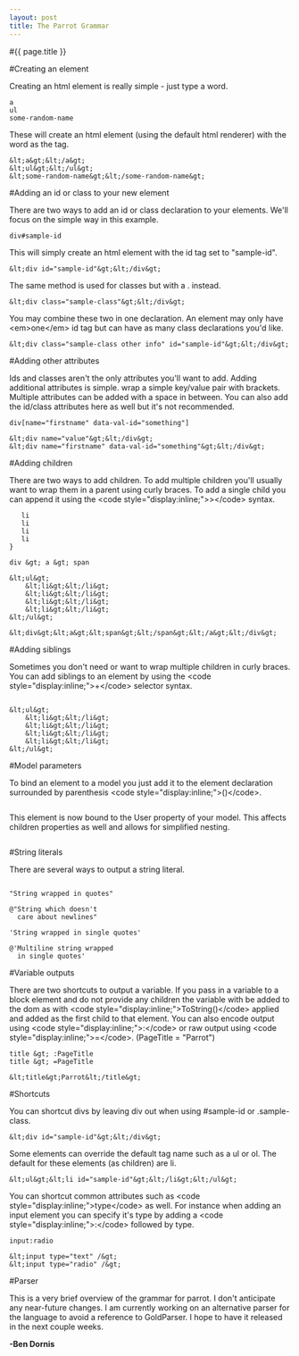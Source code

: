 ```yaml
---
layout: post
title: The Parrot Grammar
---
```


#{{ page.title }}

#Creating an element

Creating an html element is really simple - just type a word. 

````div
a
ul
some-random-name
````

These will create an html element (using the default html renderer) with the word as the tag.

````&lt;div&gt;&lt;/div&gt;
&lt;a&gt;&lt;/a&gt;
&lt;ul&gt;&lt;/ul&gt;
&lt;some-random-name&gt;&lt;/some-random-name&gt;
````

#Adding an id or class to your new element

There are two ways to add an id or class declaration to your elements. We'll focus on the simple way in this example.

````div#sample-id````

This will simply create an html element with the id tag set to "sample-id".

`&lt;div id="sample-id"&gt;&lt;/div&gt;`


The same method is used for classes but with a . instead.

````div.sample-class
&lt;div class="sample-class"&gt;&lt;/div&gt;
````

You may combine these two in one declaration. An element may only have &lt;em&gt;one&lt;/em&gt; id tag but can have as many class declarations you'd like.

````div#sample-id.sample-class.other.info
&lt;div class="sample-class other info" id="sample-id"&gt;&lt;/div&gt;
````

#Adding other attributes

Ids and classes aren't the only attributes you'll want to add. Adding additional attributes is simple. wrap a simple key/value pair with brackets. Multiple attributes can be added with a space in between. You can also add the id/class attributes here as well but it's not recommended.

````div[name="value"]
div[name="firstname" data-val-id="something"]

&lt;div name="value"&gt;&lt;/div&gt;
&lt;div name="firstname" data-val-id="something"&gt;&lt;/div&gt;
````

#Adding children

There are two ways to add children. To add multiple children you'll usually want to wrap them in a parent using curly braces. To add a single child you can append it using the &lt;code style="display:inline;"&gt;&gt;&lt;/code&gt; syntax.

````ul {
   li
   li
   li
   li
}

div &gt; a &gt; span

&lt;ul&gt;
    &lt;li&gt;&lt;/li&gt;
    &lt;li&gt;&lt;/li&gt;
    &lt;li&gt;&lt;/li&gt;
    &lt;li&gt;&lt;/li&gt;
&lt;/ul&gt;

&lt;div&gt;&lt;a&gt;&lt;span&gt;&lt;/span&gt;&lt;/a&gt;&lt;/div&gt;
````

#Adding siblings

Sometimes you don't need or want to wrap multiple children in curly braces. You can add siblings to an element by using the &lt;code style="display:inline;"&gt;+&lt;/code&gt; selector syntax.

````ul &gt; li + li + li + li

&lt;ul&gt;
    &lt;li&gt;&lt;/li&gt;
    &lt;li&gt;&lt;/li&gt;
    &lt;li&gt;&lt;/li&gt;
    &lt;li&gt;&lt;/li&gt;
&lt;/ul&gt;
````

#Model parameters

To bind an element to a model you just add it to the element declaration surrounded by parenthesis &lt;code style="display:inline;"&gt;()&lt;/code&gt;.

````div(User)
````

This element is now bound to the User property of your model. This affects children properties as well and allows for simplified nesting.

````div(User) &gt; span(FirstName) + span(LastName)
````

#String literals

There are several ways to output a string literal.

````span &gt; | String that reads until newline character

"String wrapped in quotes"

@"String which doesn't
  care about newlines"

'String wrapped in single quotes'

@'Multiline string wrapped
  in single quotes'
````

#Variable outputs

There are two shortcuts to output a variable. If you pass in a variable to a block element and do not provide any children the variable with be added to the dom as with &lt;code style="display:inline;"&gt;ToString()&lt;/code&gt; applied and added as the first child to that element. You can also encode output using &lt;code style="display:inline;"&gt;:&lt;/code&gt; or raw output using &lt;code style="display:inline;"&gt;=&lt;/code&gt;. (PageTitle = "Parrot")

````title(PageTitle)
title &gt; :PageTitle
title &gt; =PageTitle

&lt;title&gt;Parrot&lt;/title&gt;
````

#Shortcuts

You can shortcut divs by leaving div out when using #sample-id or .sample-class. 

````#sample-id
&lt;div id="sample-id"&gt;&lt;/div&gt;
````

Some elements can override the default tag name such as a ul or ol. The default for these elements (as children) are li.

````ul &gt; #sample-id
&lt;ul&gt;&lt;li id="sample-id"&gt;&lt;/li&gt;&lt;/ul&gt;
````

You can shortcut common attributes such as &lt;code style="display:inline;"&gt;type&lt;/code&gt; as well. For instance when adding an input element you can specify it's type by adding a &lt;code style="display:inline;"&gt;:&lt;/code&gt; followed by type.

````input:text
input:radio

&lt;input type="text" /&gt;
&lt;input type="radio" /&gt;
````

#Parser

This is a very brief overview of the grammar for parrot. I don't anticipate any near-future changes. I am currently working on an alternative parser for the language to avoid a reference to GoldParser. I hope to have it released in the next couple weeks.

**-Ben Dornis**